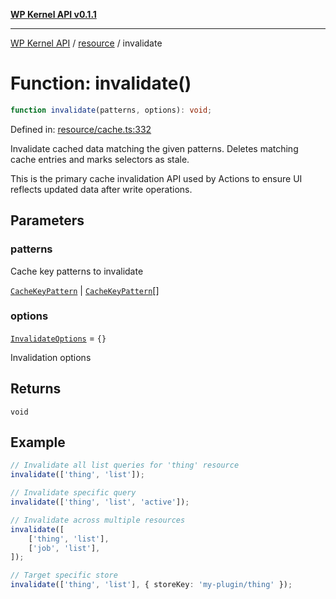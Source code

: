 [**WP Kernel API v0.1.1**](../../README.md)

---

[WP Kernel API](../../README.md) / [resource](../README.md) / invalidate

# Function: invalidate()

```ts
function invalidate(patterns, options): void;
```

Defined in: [resource/cache.ts:332](https://github.com/theGeekist/wp-kernel/blob/main/packages/kernel/src/resource/cache.ts#L332)

Invalidate cached data matching the given patterns.
Deletes matching cache entries and marks selectors as stale.

This is the primary cache invalidation API used by Actions to ensure
UI reflects updated data after write operations.

## Parameters

### patterns

Cache key patterns to invalidate

[`CacheKeyPattern`](../type-aliases/CacheKeyPattern.md) | [`CacheKeyPattern`](../type-aliases/CacheKeyPattern.md)[]

### options

[`InvalidateOptions`](../interfaces/InvalidateOptions.md) = `{}`

Invalidation options

## Returns

`void`

## Example

```ts
// Invalidate all list queries for 'thing' resource
invalidate(['thing', 'list']);

// Invalidate specific query
invalidate(['thing', 'list', 'active']);

// Invalidate across multiple resources
invalidate([
	['thing', 'list'],
	['job', 'list'],
]);

// Target specific store
invalidate(['thing', 'list'], { storeKey: 'my-plugin/thing' });
```
